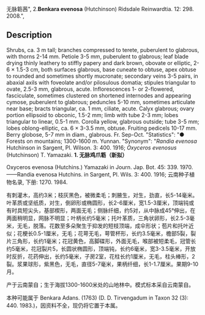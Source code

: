 无脉簕茜",
2.**Benkara evenosa** (Hutchinson) Ridsdale Reinwardtia. 12: 298. 2008.",

## Description
Shrubs, ca. 3 m tall; branches compressed to terete, puberulent to glabrous, with thorns 2-14 mm. Petiole 3-5 mm, puberulent to glabrous; leaf blade drying thinly leathery to stiffly papery and dark brown, obovate or elliptic, 2-6 × 1.5-3 cm, both surfaces glabrous, base cuneate to obtuse, apex obtuse to rounded and sometimes shortly mucronate; secondary veins 3-5 pairs, in abaxial axils with foveolate and/or pilosulous domatia; stipules triangular to ovate, 2.5-3 mm, glabrous, acute. Inflorescences 1- or 2-flowered, fasciculate, sometimes clustered on shortened internodes and appearing cymose, puberulent to glabrous; peduncles 5-10 mm, sometimes articulate near base; bracts triangular, ca. 1 mm, ciliate, acute. Calyx glabrous; ovary portion ellipsoid to obconic, 1.5-2 mm; limb with tube 2-3 mm; lobes triangular to linear, 0.5-1 mm. Corolla yellow, glabrous outside; tube 3-5 mm; lobes oblong-elliptic, ca. 6 × 3-3.5 mm, obtuse. Fruiting pedicels 10-17 mm. Berry globose, 5-7 mm in diam., glabrous. Fr. Sep-Oct.
  "Statistics": "● Forests on mountains; 1300-1600 m. Yunnan.
  "Synonym": "*Randia evenosa* Hutchinson in Sargent, Pl. Wilson. 3: 400. 1916; *Oxyceros evenosus* (Hutchinson) T. Yamazaki.
**1. 无脉鸡爪簕（新拟）**

Oxyceros evenosa (Hutchins.) Yamazaki in Journ. Jap. Bot. 45: 339. 1970. ——Randia evenosa Hutchins. in Sargent, Pl. Wils. 3: 400. 1916; 云南种子植物名录, 下册: 1270. 1984.

有刺灌木，高约3米；枝灰黑色，被微柔毛；刺腋生，对生，劲直，长5-14毫米。叶革质或坚纸质，对生，倒卵形或椭圆形，长2-6厘米，宽1.5-3厘米，顶端钝或有时具短尖头，基部楔形，两面无毛；侧脉纤细，约5对，从中脉成45°伸出，在两面稍明显，网脉不明显；叶柄长约5毫米；托叶革质，三角状卵形，长2.5-3毫米，无毛，脱落。花数至多朵聚生于抑发的短枝顶端，成伞形状；苞片和托叶近似；花梗长0.5-1厘米，无毛；花萼无毛，萼管杯形，长约3.5毫米，檐部5裂，裂片三角形，长约1毫米；花冠黄色，高脚碟形，外面无毛，喉部被短柔毛，冠管长约5毫米，花冠裂片5，长圆状椭圆形，顶端钝，长约6毫米，宽3-3.5毫米，开放时反折，花药伸出，长约5毫米，子房2室，花柱长约1厘米，无毛，柱头棒形，2裂。浆果球形，紫黑色，无毛，直径5-7毫米，果柄纤细，长1-1.7厘米。果期9-10月。

产于云南蒙自；生于海拔1300-1600米处的山地林中。模式标本采自云南蒙自。

本种可能属于 Benkara Adans. (1763) (D. D. Tirvengadum in Taxon 32 (3): 440. 1983.)，因资料不全，现仍将它置于本属。
